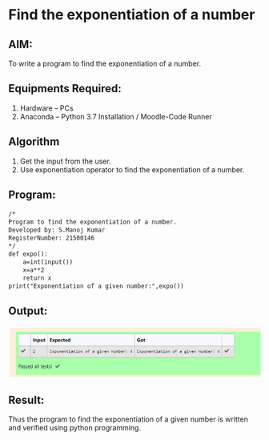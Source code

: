 # Find the exponentiation of a number

## AIM:
To write a program to find the exponentiation of a number.

## Equipments Required:
1. Hardware – PCs
2. Anaconda – Python 3.7 Installation / Moodle-Code Runner

## Algorithm
1. Get the input from the user.
2. Use exponentiation operator to find the exponentiation of a number.

## Program:
```
/*
Program to find the exponentiation of a number.
Developed by: S.Manoj Kumar
RegisterNumber: 21500146
*/
def expo():
    a=int(input())
    x=a**2
    return x 
print("Exponentiation of a given number:",expo())
```

## Output:
![exponentiation of a number](./expo.png)


## Result:
Thus the program to find the exponentiation of a given number is written and verified using python programming.
